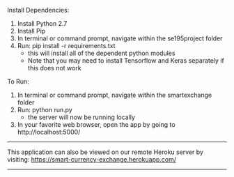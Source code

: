 Install Dependencies:

1. Install Python 2.7
2. Install Pip
3. In terminal or command prompt, navigate within the se195project folder
4. Run: pip install -r requirements.txt
    - this will install all of the dependent python modules
    - Note that you may need to install Tensorflow and Keras separately if this does not work

To Run:

1. In terminal or command prompt, navigate within the smartexchange folder
2. Run: python run.py
    - the server will now be running locally
3. In your favorite web browser, open the app by going to http://localhost:5000/

***********************************************************************************************************************
This application can also be viewed on our remote Heroku server by visiting:
https://smart-currency-exchange.herokuapp.com/
***********************************************************************************************************************